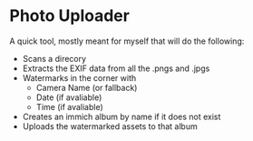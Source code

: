 # Photo Uploader
A quick tool, mostly meant for myself that will do the following:
- Scans a direcory
- Extracts the EXIF data from all the .pngs and .jpgs
- Watermarks in the corner with
    - Camera Name (or fallback)
    - Date (if avaliable)
    - Time (if avaliable)
- Creates an immich album by name if it does not exist
- Uploads the watermarked assets to that album

